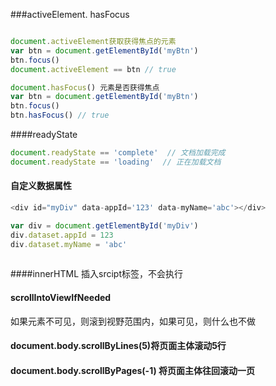 

###activeElement.  hasFocus

```js

document.activeElement获取获得焦点的元素
var btn = document.getElementById('myBtn')
btn.focus()
document.activeElement == btn // true

document.hasFocus() 元素是否获得焦点
var btn = document.getElementById('myBtn')
btn.focus()
btn.hasFocus() // true

```



####readyState

```js
document.readyState == 'complete'  // 文档加载完成
document.readyState == 'loading'  // 正在加载文档
```



#### 自定义数据属性

```js
<div id="myDiv" data-appId='123' data-myName='abc'></div>

var div = document.getElementById('myDiv')
div.dataset.appId = 123
div.dataset.myName = 'abc'
  
```



####innerHTML 插入srcipt标签，不会执行



#### scrollIntoViewIfNeeded

如果元素不可见，则滚到视野范围内，如果可见，则什么也不做



#### document.body.scrollByLines(5)将页面主体滚动5行



#### document.body.scrollByPages(-1) 将页面主体往回滚动一页

